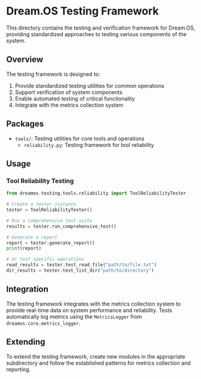 # Dream.OS Testing Framework

This directory contains the testing and verification framework for Dream.OS, providing standardized approaches to testing various components of the system.

## Overview

The testing framework is designed to:

1. Provide standardized testing utilities for common operations
2. Support verification of system components
3. Enable automated testing of critical functionality
4. Integrate with the metrics collection system

## Packages

- `tools/`: Testing utilities for core tools and operations
  - `reliability.py`: Testing framework for tool reliability

## Usage

### Tool Reliability Testing

```python
from dreamos.testing.tools.reliability import ToolReliabilityTester

# Create a tester instance
tester = ToolReliabilityTester()

# Run a comprehensive test suite
results = tester.run_comprehensive_test()

# Generate a report
report = tester.generate_report()
print(report)

# Or test specific operations
read_results = tester.test_read_file("path/to/file.txt")
dir_results = tester.test_list_dir("path/to/directory")
```

## Integration

The testing framework integrates with the metrics collection system to provide real-time data on system performance and reliability. Tests automatically log metrics using the `MetricsLogger` from `dreamos.core.metrics_logger`.

## Extending

To extend the testing framework, create new modules in the appropriate subdirectory and follow the established patterns for metrics collection and reporting. 